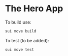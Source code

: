 # The Hero App

To build use:
```bash
sui move build
```

To test (to be added):
```
sui move test
```

